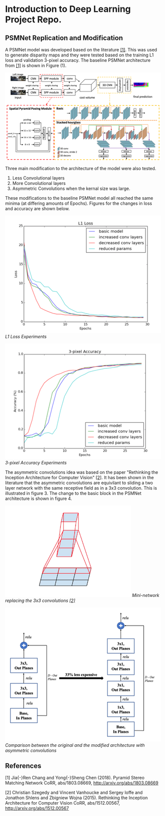 # Introduction to Deep Learning Project Repo.
## PSMNet Replication and Modification 

A PSMNet model was developed based on the literature [[1]](#1).  This was used to generate disparity maps and they were tested based on the training L1 loss and validation 3-pixel accuracy.  The baseline PSMNet architecture from [[1]](#1) is shown in Figure (1).  

![PSMNet Baseline  Architecture](./Images/Architecture_PSMNet.png)

Three main modification to the architecture of the model were also tested. 

1. Less Convolutional layers
2. More Convolutional layers
3. Asymmetric Convolutions when the kernal size was large. 

These modifications to the baseline PSMNet model all reached the same minima (at differing amounts of Epochs).  Figures for the changes in loss and accuracy are shown below.  

![](./Images/L1_loss.png)
*L1 Loss Experiments*



![](./Images/Accuracy.png)
*3-pixel Accuracy Experiments*



The asymmetric convolutions idea was based on the paper "Rethinking the Inception Architecture for Computer Vision" [[2]](#2).  It has been shown in the literature that the asymmetric convolutions are equivilant to sliding a two layer network with the same receptive field as in a 3x3 convolution.  This is illustrated in figure 3.  The change to the basic block in the PSMNet architecture is shown in figure 4.  

![](./Images/Spatial_Factorization.png)
*Mini-network replacing the 3x3 convolutions [[2]](#2)*


![](./Images/Parameter_Reduction.png)
*Comparison between the original and the modified architecture with asymmetric convolutions*

## References
<a id="1">[1]</a> 
Jia{-}Ren Chang and Yong{-}Sheng Chen (2018). 
Pyramid Stereo Matching Network
CoRR, abs/1803.08669, http://arxiv.org/abs/1803.08669

<a id="2">[2]</a> 
Christian Szegedy and
               Vincent Vanhoucke and
               Sergey Ioffe and
               Jonathon Shlens and
               Zbigniew Wojna (2015). 
Rethinking the Inception Architecture for Computer Vision 
CoRR, abs/1512.00567, http://arxiv.org/abs/1512.00567

